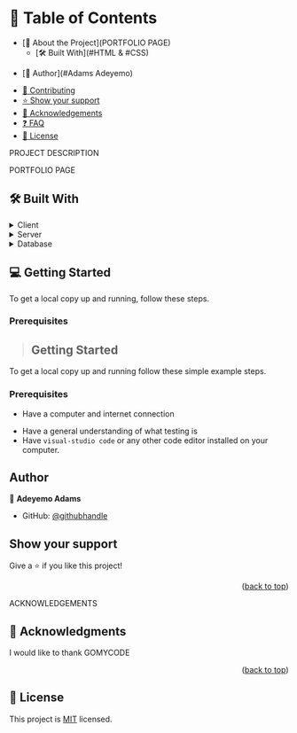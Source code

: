 <!-- TABLE OF CONTENTS -->

# 📗 Table of Contents

- [📖 About the Project](PORTFOLIO PAGE)
  - [🛠 Built With](#HTML & #CSS)
    <!-- - [Tech Stack](#tech-stack) -->
    <!-- - [Key Features](#key-features) -->
  <!-- - [🚀 Live Demo](#live-demo) -->
<!-- - [💻 Getting Started](#getting-started) -->
  <!-- - [Setup](#setup) -->
  <!-- - [Prerequisites](#prerequisites) -->
  <!-- - [Install](#install) -->
  <!-- - [Usage](#usage) -->
  <!-- - [Run tests](#run-tests) -->
  <!-- - [Deployment](#) -->
- [👥 Author](#Adams Adeyemo)
<!-- - [🔭 Future Features](#future-features) -->
- [🤝 Contributing](#contributing)
- [⭐️ Show your support](#support)
- [🙏 Acknowledgements](#acknowledgements)
- [❓ FAQ](#faq)
- [📝 License](#license)

PROJECT DESCRIPTION

<!-- # 📖 [Git collaboration] <a name="Vishwanath's Pearls-Hacklag"></a> -->

PORTFOLIO PAGE
## 🛠 Built With <a name="HTML & CSS"></a>

<!-- ### Tech Stack <a name="tech-stack"></a> -->

<details>
  <summary>Client</summary>
  <!-- <ul>
    <li><a href="https://rubyonrails.org/">HTML</a></li>
  </ul> -->
</details>

<details>
  <summary>Server</summary>
  <!-- <ul>
    <li><a href="https://rubyonrails.org/">Ruby on Rails</a></li>
    <li><a href="https://nodejs.org/">Node</a></li>
  </ul> -->
</details>

<details>
<summary>Database</summary>
  <!-- <ul>
    <li><a href="https://www.postgresql.org/">PostgreSQL</a></li>
  </ul> -->
</details>

<!-- Features

### Key Features <a name="key-features"></a>

- rails react setup

<p align="right">(<a href="#readme-top">back to top</a>)</p> -->

<!-- LIVE DEMO -->

<!-- ## 🚀 Live Demo <a name="live-demo"></a>

coming soon

<p align="right">(<a href="#readme-top">back to top</a>)</p> -->

<!-- GETTING STARTED -->

## 💻 Getting Started <a name="getting-started"></a>

To get a local copy up and running, follow these steps.

### Prerequisites

>## Getting Started
To get a local copy up and running follow these simple example steps.

### Prerequisites
- Have a computer and internet connection
<!-- - Have `Ruby` installed on your computer
- Have a basic knowledge of `Ruby` and `OOP` concept -->
- Have a general understanding of what testing is
- Have `visual-studio code` or any other code editor installed on your computer.

<!-- ### Setup
- In order to get a copy of this project you need to download it from https://github.com/Profsain/hello-rails-react
- Extract the zipped file and open it in your code editor
### Install
- Run the command bellow in your terminal to get all required files 
``` Ruby
bundle install
```

### Run Server
- Run the command bellow in your terminal
  rails server
```Ruby
rails server
```
### Run tests
you can run one of the following command in your terminal
1. Run testing
```Ruby
rspec spec
```
2. Run linters
```Ruby
> Rubocop --color
> Rubocop -A
``` -->
## Author

👤 **Adeyemo Adams**

- GitHub: [@githubhandle](https://github.com/Hardarmyyy)
<!-- - Twitter: [@twitterhandle](https://twitter.com/profsain)
- LinkedIn: [LinkedIn](https://www.linkedin.com/in/profsain) -->


<!-- ## Future Feature
- Add users account
- Sending greeting message to group
## 🤝 Contributing

Contributions, issues, and feature requests are welcome!

Feel free to check the [issues page](https://github.com/Profsain/). -->

## Show your support

Give a ⭐️ if you like this project!

<p align="right">(<a href="#readme-top">back to top</a>)</p>

ACKNOWLEDGEMENTS

## 🙏 Acknowledgments <a name="acknowledgements"></a>

I would like to thank GOMYCODE 

<p align="right">(<a href="#readme-top">back to top</a>)</p>

## 📝 License

This project is [MIT]() licensed.
